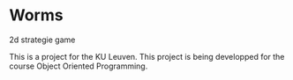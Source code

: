 Worms
=====

2d strategie game 


This is a project for the KU Leuven. This project is being developped for the course Object Oriented Programming.
